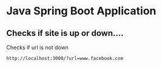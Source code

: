# Java Spring Boot Application 

## Checks if site is up or down....


Checks if url is not down

```
http://localhost:3000/?url=www.facebook.com
```
